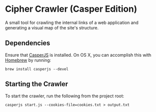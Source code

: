 # Cipher Crawler (Casper Edition)

A small tool for crawling the internal links of a web application and generating a visual map of the site's structure.


## Dependencies

Ensure that [CasperJS](http://casperjs.org/) is installed. On OS X, you can accomplish this with [Homebrew](http://brew.sh/) by running:

```shell
brew install casperjs --devel
```

## Starting the Crawler

To start the crawler, run the following from the project root:

```shell
casperjs start.js --cookies-file=cookies.txt > output.txt
```
